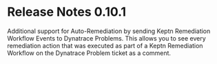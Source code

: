 # Release Notes 0.10.1

Additional support for Auto-Remediation by sending Keptn Remediation Workflow Events to Dynatrace Problems. This allows you to see every remediation action that was executed as part of a Keptn Remediation Workflow on the Dynatrace Problem ticket as a comment.